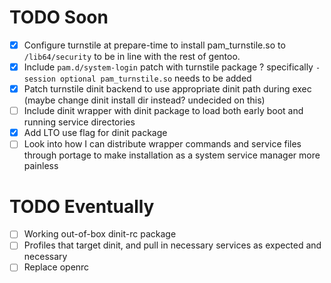 # TODO Soon
- [x] Configure turnstile at prepare-time to install pam_turnstile.so
	to `/lib64/security` to be in line with the rest of gentoo.
- [x] Include `pam.d/system-login` patch with turnstile package ?
	specifically `-session optional pam_turnstile.so` needs to be added
- [x] Patch turnstile dinit backend to use appropriate dinit path 
	during exec
	(maybe change dinit install dir instead? undecided on this)
- [ ] Include dinit wrapper with dinit package to load both
	early boot and running service directories
- [x] Add LTO use flag for dinit package
- [ ] Look into how I can distribute wrapper commands and service
	files through portage to make installation as a system 
	service manager more painless

# TODO Eventually
- [ ] Working out-of-box dinit-rc package
- [ ] Profiles that target dinit, and pull in necessary services
	as expected and necessary
- [ ] Replace openrc
